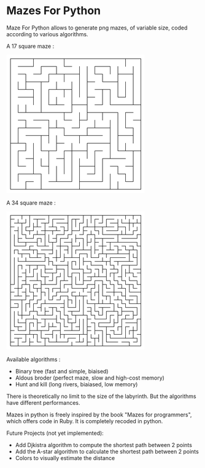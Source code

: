 # Mazes For Python



Maze For Python allows to generate png mazes, of variable size, coded according to various algorithms.

A 17 square maze :

![17 square maze](https://github.com/Aytan-sudo/mazes_for_python/blob/main/documents/Maze_17_17.png?raw=true)


A 34 square maze :

![34 square maze](https://github.com/Aytan-sudo/mazes_for_python/blob/main/documents/Maze_34_34.png?raw=true)

Available algorithms :
- Binary tree (fast and simple, biaised)
- Aldous broder (perfect maze, slow and high-cost memory)
- Hunt and kill (long rivers, biaiased, low memory)

There is theoretically no limit to the size of the labyrinth. But the algorithms have different performances.

Mazes in python is freely inspired by the book "Mazes for programmers", which offers code in Ruby. It is completely recoded in python.


Future Projects (not yet implemented):
- Add Djkistra algorithm to compute the shortest path between 2 points
- Add the A-star algorithm to calculate the shortest path between 2 points
- Colors to visually estimate the distance

